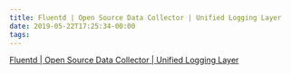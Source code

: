 ```yaml
---
title: Fluentd | Open Source Data Collector | Unified Logging Layer
date: 2019-05-22T17:25:34-00:00
tags:
---
```


[Fluentd | Open Source Data Collector | Unified Logging Layer](https://www.fluentd.org/)
